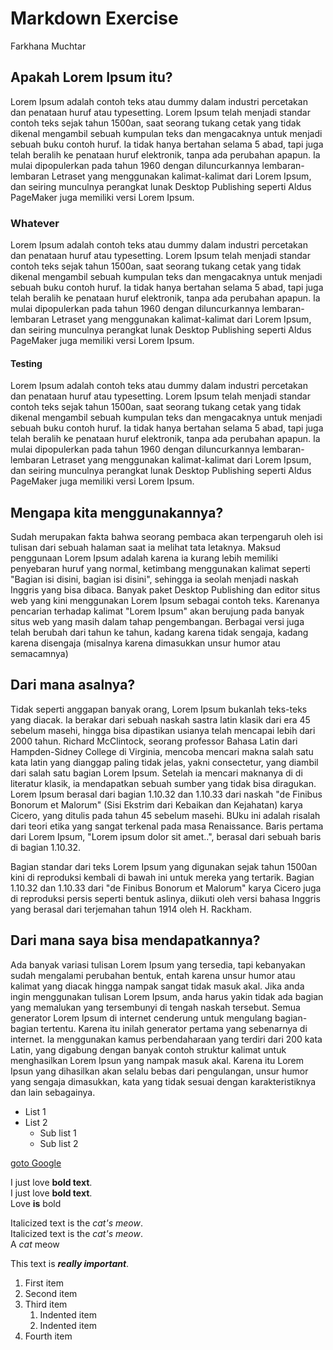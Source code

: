 # Markdown Exercise

Farkhana Muchtar

## Apakah Lorem Ipsum itu?
Lorem Ipsum adalah contoh teks atau dummy dalam industri percetakan dan penataan huruf atau typesetting. Lorem Ipsum telah menjadi standar contoh teks sejak tahun 1500an, saat seorang tukang cetak yang tidak dikenal mengambil sebuah kumpulan teks dan mengacaknya untuk menjadi sebuah buku contoh huruf. Ia tidak hanya bertahan selama 5 abad, tapi juga telah beralih ke penataan huruf elektronik, tanpa ada perubahan apapun. Ia mulai dipopulerkan pada tahun 1960 dengan diluncurkannya lembaran-lembaran Letraset yang menggunakan kalimat-kalimat dari Lorem Ipsum, dan seiring munculnya perangkat lunak Desktop Publishing seperti Aldus PageMaker juga memiliki versi Lorem Ipsum.

### Whatever
Lorem Ipsum adalah contoh teks atau dummy dalam industri percetakan dan penataan huruf atau typesetting. Lorem Ipsum telah menjadi standar contoh teks sejak tahun 1500an, saat seorang tukang cetak yang tidak dikenal mengambil sebuah kumpulan teks dan mengacaknya untuk menjadi sebuah buku contoh huruf. Ia tidak hanya bertahan selama 5 abad, tapi juga telah beralih ke penataan huruf elektronik, tanpa ada perubahan apapun. Ia mulai dipopulerkan pada tahun 1960 dengan diluncurkannya lembaran-lembaran Letraset yang menggunakan kalimat-kalimat dari Lorem Ipsum, dan seiring munculnya perangkat lunak Desktop Publishing seperti Aldus PageMaker juga memiliki versi Lorem Ipsum.

#### Testing
Lorem Ipsum adalah contoh teks atau dummy dalam industri percetakan dan penataan huruf atau typesetting. Lorem Ipsum telah menjadi standar contoh teks sejak tahun 1500an, saat seorang tukang cetak yang tidak dikenal mengambil sebuah kumpulan teks dan mengacaknya untuk menjadi sebuah buku contoh huruf. Ia tidak hanya bertahan selama 5 abad, tapi juga telah beralih ke penataan huruf elektronik, tanpa ada perubahan apapun. Ia mulai dipopulerkan pada tahun 1960 dengan diluncurkannya lembaran-lembaran Letraset yang menggunakan kalimat-kalimat dari Lorem Ipsum, dan seiring munculnya perangkat lunak Desktop Publishing seperti Aldus PageMaker juga memiliki versi Lorem Ipsum.

## Mengapa kita menggunakannya?
Sudah merupakan fakta bahwa seorang pembaca akan terpengaruh oleh isi tulisan dari sebuah halaman saat ia melihat tata letaknya. Maksud penggunaan Lorem Ipsum adalah karena ia kurang lebih memiliki penyebaran huruf yang normal, ketimbang menggunakan kalimat seperti "Bagian isi disini, bagian isi disini", sehingga ia seolah menjadi naskah Inggris yang bisa dibaca. Banyak paket Desktop Publishing dan editor situs web yang kini menggunakan Lorem Ipsum sebagai contoh teks. Karenanya pencarian terhadap kalimat "Lorem Ipsum" akan berujung pada banyak situs web yang masih dalam tahap pengembangan. Berbagai versi juga telah berubah dari tahun ke tahun, kadang karena tidak sengaja, kadang karena disengaja (misalnya karena dimasukkan unsur humor atau semacamnya)


## Dari mana asalnya?
Tidak seperti anggapan banyak orang, Lorem Ipsum bukanlah teks-teks yang diacak. Ia berakar dari sebuah naskah sastra latin klasik dari era 45 sebelum masehi, hingga bisa dipastikan usianya telah mencapai lebih dari 2000 tahun. Richard McClintock, seorang professor Bahasa Latin dari Hampden-Sidney College di Virginia, mencoba mencari makna salah satu kata latin yang dianggap paling tidak jelas, yakni consectetur, yang diambil dari salah satu bagian Lorem Ipsum. Setelah ia mencari maknanya di di literatur klasik, ia mendapatkan sebuah sumber yang tidak bisa diragukan. Lorem Ipsum berasal dari bagian 1.10.32 dan 1.10.33 dari naskah "de Finibus Bonorum et Malorum" (Sisi Ekstrim dari Kebaikan dan Kejahatan) karya Cicero, yang ditulis pada tahun 45 sebelum masehi. BUku ini adalah risalah dari teori etika yang sangat terkenal pada masa Renaissance. Baris pertama dari Lorem Ipsum, "Lorem ipsum dolor sit amet..", berasal dari sebuah baris di bagian 1.10.32.

Bagian standar dari teks Lorem Ipsum yang digunakan sejak tahun 1500an kini di reproduksi kembali di bawah ini untuk mereka yang tertarik. Bagian 1.10.32 dan 1.10.33 dari "de Finibus Bonorum et Malorum" karya Cicero juga di reproduksi persis seperti bentuk aslinya, diikuti oleh versi bahasa Inggris yang berasal dari terjemahan tahun 1914 oleh H. Rackham.

## Dari mana saya bisa mendapatkannya?
Ada banyak variasi tulisan Lorem Ipsum yang tersedia, tapi kebanyakan sudah mengalami perubahan bentuk, entah karena unsur humor atau kalimat yang diacak hingga nampak sangat tidak masuk akal. Jika anda ingin menggunakan tulisan Lorem Ipsum, anda harus yakin tidak ada bagian yang memalukan yang tersembunyi di tengah naskah tersebut. Semua generator Lorem Ipsum di internet cenderung untuk mengulang bagian-bagian tertentu. Karena itu inilah generator pertama yang sebenarnya di internet. Ia menggunakan kamus perbendaharaan yang terdiri dari 200 kata Latin, yang digabung dengan banyak contoh struktur kalimat untuk menghasilkan Lorem Ipsun yang nampak masuk akal. Karena itu Lorem Ipsun yang dihasilkan akan selalu bebas dari pengulangan, unsur humor yang sengaja dimasukkan, kata yang tidak sesuai dengan karakteristiknya dan lain sebagainya.

- List 1
- List 2
  - Sub list 1
  - Sub list 2

[goto Google](http://wwww.google.com)

I just love **bold text**.<br>
I just love __bold text__.<br>
Love **is** bold<br>

Italicized text is the *cat's meow*.<br>
Italicized text is the _cat's meow_.<br>
A *cat* meow<br>

This text is ***really important***.<br>

1. First item
2. Second item
3. Third item
    1. Indented item
    2. Indented item
4. Fourth item
